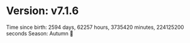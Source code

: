 # Version: v7.1.6
Time since birth: 2594 days, 62257 hours, 3735420 minutes, 224125200 seconds
Season: Autumn 🍁
